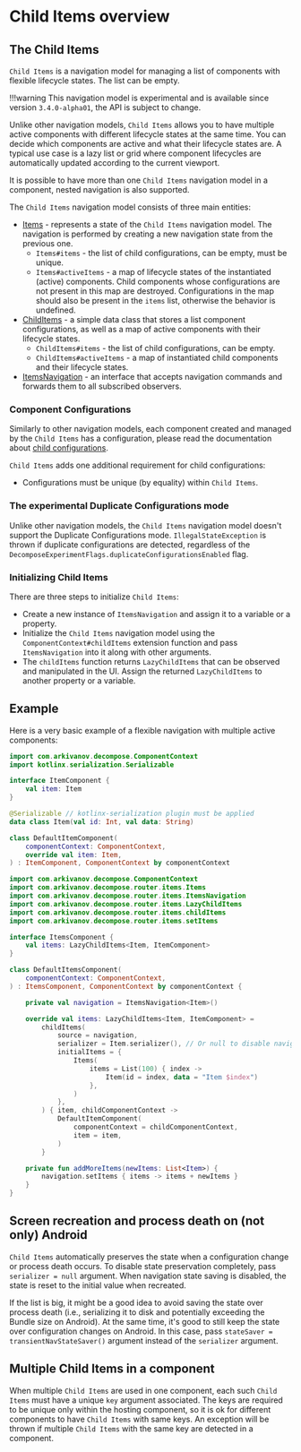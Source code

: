 # Child Items overview

## The Child Items

`Child Items` is a navigation model for managing a list of components with flexible lifecycle states. The list can be empty.

!!!warning
    This navigation model is experimental and is available since version `3.4.0-alpha01`, the API is subject to change.

Unlike other navigation models, `Child Items` allows you to have multiple active components with different lifecycle states at the same time. You can decide which components are active and what their lifecycle states are. A typical use case is a lazy list or grid where component lifecycles are automatically updated according to the current viewport.

It is possible to have more than one `Child Items` navigation model in a component, nested navigation is also supported.

The `Child Items` navigation model consists of three main entities:

- [Items](https://github.com/arkivanov/Decompose/blob/master/decompose/src/commonMain/kotlin/com/arkivanov/decompose/router/items/Items.kt) - represents a state of the `Child Items` navigation model. The navigation is performed by creating a new navigation state from the previous one.
    - `Items#items` - the list of child configurations, can be empty, must be unique.
    - `Items#activeItems` - a map of lifecycle states of the instantiated (active) components. Child components whose configurations are not present in this map are destroyed. Configurations in the map should also be present in the `items` list, otherwise the behavior is undefined.
- [ChildItems](https://github.com/arkivanov/Decompose/blob/master/decompose/src/commonMain/kotlin/com/arkivanov/decompose/router/items/ChildItems.kt) - a simple data class that stores a list component configurations, as well as a map of active components with their lifecycle states.
    - `ChildItems#items` - the list of child configurations, can be empty.
    - `ChildItems#activeItems` - a map of instantiated child components and their lifecycle states.
- [ItemsNavigation](https://github.com/arkivanov/Decompose/blob/master/decompose/src/commonMain/kotlin/com/arkivanov/decompose/router/items/ItemsNavigation.kt) - an interface that accepts navigation commands and forwards them to all subscribed observers.

### Component Configurations

Similarly to other navigation models, each component created and managed by the `Child Items` has a configuration, please read the documentation about [child configurations](../overview.md#component-configurations-and-child-factories).

`Child Items` adds one additional requirement for child configurations:

- Configurations must be unique (by equality) within `Child Items`.

### The experimental Duplicate Configurations mode

Unlike other navigation models, the `Child Items` navigation model doesn't support the Duplicate Configurations mode. `IllegalStateException` is thrown if duplicate configurations are detected, regardless of the `DecomposeExperimentFlags.duplicateConfigurationsEnabled` flag.

### Initializing Child Items

There are three steps to initialize `Child Items`:

- Create a new instance of `ItemsNavigation` and assign it to a variable or a property.
- Initialize the `Child Items` navigation model using the `ComponentContext#childItems` extension function and pass `ItemsNavigation` into it along with other arguments.
- The `childItems` function returns `LazyChildItems` that can be observed and manipulated in the UI. Assign the returned `LazyChildItems` to another property or a variable.

## Example

Here is a very basic example of a flexible navigation with multiple active components:

```kotlin title="ItemComponent"
import com.arkivanov.decompose.ComponentContext
import kotlinx.serialization.Serializable

interface ItemComponent {
    val item: Item
}

@Serializable // kotlinx-serialization plugin must be applied
data class Item(val id: Int, val data: String)

class DefaultItemComponent(
    componentContext: ComponentContext,
    override val item: Item,
) : ItemComponent, ComponentContext by componentContext
```

```kotlin title="ItemsComponent"
import com.arkivanov.decompose.ComponentContext
import com.arkivanov.decompose.router.items.Items
import com.arkivanov.decompose.router.items.ItemsNavigation
import com.arkivanov.decompose.router.items.LazyChildItems
import com.arkivanov.decompose.router.items.childItems
import com.arkivanov.decompose.router.items.setItems

interface ItemsComponent {
    val items: LazyChildItems<Item, ItemComponent>
}

class DefaultItemsComponent(
    componentContext: ComponentContext,
) : ItemsComponent, ComponentContext by componentContext {

    private val navigation = ItemsNavigation<Item>()

    override val items: LazyChildItems<Item, ItemComponent> =
        childItems(
            source = navigation,
            serializer = Item.serializer(), // Or null to disable navigation state saving
            initialItems = {
                Items(
                    items = List(100) { index ->
                        Item(id = index, data = "Item $index")
                    },
                )
            },
        ) { item, childComponentContext ->
            DefaultItemComponent(
                componentContext = childComponentContext,
                item = item,
            )
        }

    private fun addMoreItems(newItems: List<Item>) {
        navigation.setItems { items -> items + newItems }
    }
}
```

## Screen recreation and process death on (not only) Android

`Child Items` automatically preserves the state when a configuration change or process death occurs. To disable state preservation completely, pass `serializer = null` argument. When navigation state saving is disabled, the state is reset to the initial value when recreated.

If the list is big, it might be a good idea to avoid saving the state over process death (i.e., serializing it to disk and potentially exceeding the Bundle size on Android). At the same time, it's good to still keep the state over configuration changes on Android. In this case, pass `stateSaver = transientNavStateSaver()` argument instead of the `serializer` argument.

## Multiple Child Items in a component

When multiple `Child Items` are used in one component, each such `Child Items` must have a unique `key` argument associated. The keys are required to be unique only within the hosting component, so it is ok for different components to have `Child Items` with same keys. An exception will be thrown if multiple `Child Items` with the same key are detected in a component.
